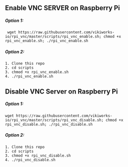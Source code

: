 ## Enable VNC SERVER on Raspberry Pi

#####	Option 1:
 
	 wget https://raw.githubusercontent.com/vikiworks-io/rpi_vnc/master/scripts/rpi_vnc_enable.sh; chmod +x rpi_vnc_enable.sh; ./rpi_vnc_enable.sh

#####	Option 2:
	
	1. Clone this repo
	2. cd scripts
	3. chmod +x rpi_vnc_enable.sh
	4. ./rpi_vnc_enable.sh

## Disable VNC Server on Raspberry Pi

#####	Option 1:

	wget https://raw.githubusercontent.com/vikiworks-io/rpi_vnc/master/scripts/rpi_vnc_disable.sh; chmod +x rpi_vnc_disable.sh; ./rpi_vnc_disable.sh

#####	Option 2:
	
	1. Clone this repo
	2. cd scripts
	3. chmod +x rpi_vnc_disable.sh
	4. ./rpi_vnc_disable.sh




